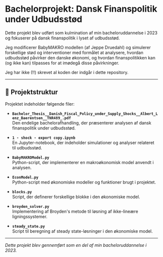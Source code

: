 # Bachelorprojekt: Dansk Finanspolitik under Udbudsstød

Dette projekt blev udført som kulmination af min bacheloruddannelse i 2023 og fokuserer på dansk finanspolitik i lyset af udbudsstød. 

Jeg modificerer BabyMAKRO modellen (af Jeppe Druedahl) og simulerer forskellige stød og interventioner med formålet at analysere, hvordan udbudsstød påvirker den danske økonomi, og hvordan finanspolitikken kan (og ikke kan) tilpasses for at imødegå disse påvirkninger.

Jeg har ikke (!!) skrevet al koden der indgår i dette repository. 

---

## 📁 Projektstruktur

Projektet indeholder følgende filer:

- **`Bachelor_Thesis__Danish_Fiscal_Policy_under_Supply_Shocks__Albert_Lenz_Baerentsen__TNR489_.pdf`**  
  Den endelige bachelorafhandling, der præsenterer analysen af dansk finanspolitik under udbudsstød.

- **`1 - shock - export copy.ipynb`**  
  En Jupyter-notebook, der indeholder simulationer og analyser relateret til udbudsstød.

- **`BabyMAKROModel.py`**  
  Python-script, der implementerer en makroøkonomisk model anvendt i analysen.

- **`EconModel.py`**  
  Python-script med økonomiske modeller og funktioner brugt i projektet.

- **`blocks.py`**  
  Script, der definerer forskellige blokke i den økonomiske model.

- **`broyden_solver.py`**  
  Implementering af Broyden's metode til løsning af ikke-lineære ligningssystemer.

- **`steady_state.py`**  
  Script til beregning af steady state-løsninger i den økonomiske model.

---

*Dette projekt blev gennemført som en del af min bacheloruddannelse i 2023.*
